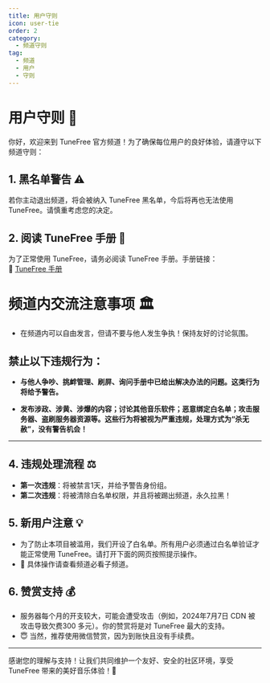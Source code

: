 ```yaml
---
title: 用户守则
icon: user-tie
order: 2
category:
  - 频道守则
tag:
  - 频道
  - 用户
  - 守则
---
```

# 用户守则 📜

你好，欢迎来到 TuneFree 官方频道！为了确保每位用户的良好体验，请遵守以下频道守则：

## 1. 黑名单警告 ⚠️
若你主动退出频道，将会被纳入 TuneFree 黑名单，今后将再也无法使用 TuneFree。请慎重考虑您的决定。

## 2. 阅读 TuneFree 手册 📖
为了正常使用 TuneFree，请务必阅读 TuneFree 手册。手册链接：  
🔗 [TuneFree 手册](https://csm.sayqz.com/)

# 频道内交流注意事项 🏛

- 在频道内可以自由发言，但请不要与他人发生争执！保持友好的讨论氛围。

## 禁止以下违规行为：
- **与他人争吵、挑衅管理、刷屏、询问手册中已给出解决办法的问题。这类行为将给予警告。**
  
- **发布涉政、涉黄、涉爆的内容；讨论其他音乐软件；恶意绑定白名单；攻击服务器、盗刷服务器资源等。这些行为将被视为严重违规，处理方式为“杀无赦”，没有警告机会！**

---

## 4. 违规处理流程 ⚖️
- **第一次违规**：将被禁言1天，并给予警告身份组。
- **第二次违规**：将被清除白名单权限，并且将被踢出频道，永久拉黑！

## 5. 新用户注意 💡
- 为了防止本项目被滥用，我们开设了白名单。所有用户必须通过白名单验证才能正常使用 TuneFree。请打开下面的网页按照提示操作。
- 🔗 具体操作请查看频道必看子频道。

## 6. 赞赏支持 💰
- 服务器每个月的开支较大，可能会遭受攻击（例如，2024年7月7日 CDN 被攻击导致欠费300 多元）。你的赞赏将是对 TuneFree 最大的支持。
- 😇 当然，推荐使用微信赞赏，因为到账快且没有手续费。

---

感谢您的理解与支持！让我们共同维护一个友好、安全的社区环境，享受 TuneFree 带来的美好音乐体验！🌈